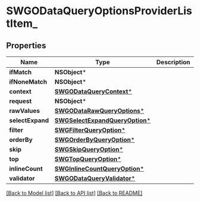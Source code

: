 # SWGODataQueryOptionsProviderListItem_

## Properties
Name | Type | Description | Notes
------------ | ------------- | ------------- | -------------
**ifMatch** | **NSObject*** |  | [optional] 
**ifNoneMatch** | **NSObject*** |  | [optional] 
**context** | [**SWGODataQueryContext***](SWGODataQueryContext.md) |  | [optional] 
**request** | **NSObject*** |  | [optional] 
**rawValues** | [**SWGODataRawQueryOptions***](SWGODataRawQueryOptions.md) |  | [optional] 
**selectExpand** | [**SWGSelectExpandQueryOption***](SWGSelectExpandQueryOption.md) |  | [optional] 
**filter** | [**SWGFilterQueryOption***](SWGFilterQueryOption.md) |  | [optional] 
**orderBy** | [**SWGOrderByQueryOption***](SWGOrderByQueryOption.md) |  | [optional] 
**skip** | [**SWGSkipQueryOption***](SWGSkipQueryOption.md) |  | [optional] 
**top** | [**SWGTopQueryOption***](SWGTopQueryOption.md) |  | [optional] 
**inlineCount** | [**SWGInlineCountQueryOption***](SWGInlineCountQueryOption.md) |  | [optional] 
**validator** | [**SWGODataQueryValidator***](SWGODataQueryValidator.md) |  | [optional] 

[[Back to Model list]](../README.md#documentation-for-models) [[Back to API list]](../README.md#documentation-for-api-endpoints) [[Back to README]](../README.md)


